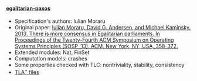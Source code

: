 #### <a href="https://github.com/efficient/epaxos">egalitarian-paxos</a>
- Specification's authors: Iulian Moraru
- Original paper: <a href="https://dl.acm.org/citation.cfm?id=2517350">Iulian Moraru, David G. Andersen, and Michael Kaminsky. 2013. There is more consensus in Egalitarian parliaments. In Proceedings of the Twenty-Fourth ACM Symposium on Operating Systems Principles (SOSP '13). ACM, New York, NY, USA, 358-372.</a>
- Extended modules: Nat, FinSet
- Computation models: crashes
- Some properties checked with TLC: nontriviality, stability, consistency
- <a href="https://github.com/efficient/epaxos">TLA<sup>+</sup> files</a>
